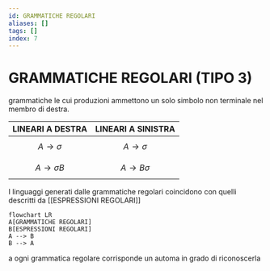 ```yaml
---
id: GRAMMATICHE REGOLARI
aliases: []
tags: []
index: 7
---
```

# GRAMMATICHE REGOLARI (TIPO 3)

grammatiche le cui  produzioni ammettono un solo simbolo non terminale nel membro di destra.

| LINEARI A DESTRA             | LINEARI A SINISTRA          |
| ---------------------------- | --------------------------- |
| $$A \rightarrow \sigma  $$   | $$A \rightarrow \sigma  $$  |
| $$A \rightarrow \sigma B  $$ | $$A \rightarrow B\sigma  $$ |
 
 I linguaggi generati dalle grammatiche regolari coincidono con quelli descritti da [[ESPRESSIONI REGOLARI]]

```mermaid
flowchart LR
A[GRAMMATICHE REGOLARI]
B[ESPRESSIONI REGOLARI]
A --> B
B --> A
```
a ogni grammatica regolare corrisponde un automa in grado di riconoscerla 